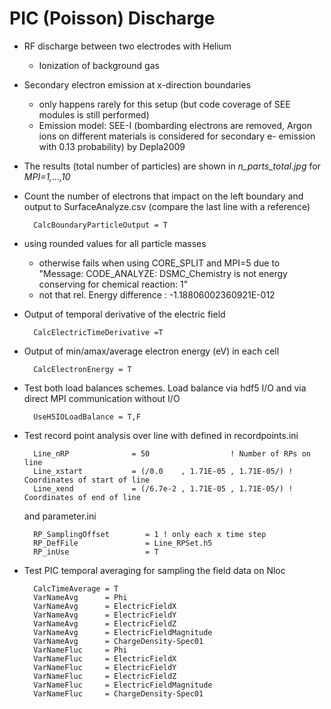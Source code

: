 # PIC (Poisson) Discharge
- RF discharge between two electrodes with Helium
    - Ionization of background gas
- Secondary electron emission at x-direction boundaries
    - only happens rarely for this setup (but code coverage of SEE modules is still performed)
    - Emission model: SEE-I (bombarding electrons are removed, Argon ions on different materials is considered for secondary e- emission with 0.13 probability) by Depla2009
- The results (total number of particles) are shown in *n_parts_total.jpg* for *MPI=1,...,10*
- Count the number of electrons that impact on the left boundary and output to SurfaceAnalyze.csv (compare the last line with a reference)

        CalcBoundaryParticleOutput = T 
- using rounded values for all particle masses
    - otherwise fails when using CORE_SPLIT and MPI=5 due to
    "Message: CODE_ANALYZE: DSMC_Chemistry is not energy conserving for chemical reaction:       1"
    - not that rel. Energy difference : -1.18806002360921E-012
- Output of temporal derivative of the electric field

        CalcElectricTimeDerivative =T
- Output of min/amax/average electron energy (eV) in each cell

        CalcElectronEnergy = T

- Test both load balances schemes. Load balance via hdf5 I/O and via direct MPI communication without I/O

        UseH5IOLoadBalance = T,F

- Test record point analysis over line with defined in recordpoints.ini

        Line_nRP              = 50                  ! Number of RPs on line
        Line_xstart           = (/0.0    , 1.71E-05 , 1.71E-05/) ! Coordinates of start of line
        Line_xend             = (/6.7e-2 , 1.71E-05 , 1.71E-05/) ! Coordinates of end of line

  and parameter.ini

        RP_SamplingOffset        = 1 ! only each x time step
        RP_DefFile               = Line_RPSet.h5
        RP_inUse                 = T

- Test PIC temporal averaging for sampling the field data on Nloc

        CalcTimeAverage = T
        VarNameAvg      = Phi
        VarNameAvg      = ElectricFieldX
        VarNameAvg      = ElectricFieldY
        VarNameAvg      = ElectricFieldZ
        VarNameAvg      = ElectricFieldMagnitude
        VarNameAvg      = ChargeDensity-Spec01
        VarNameFluc     = Phi
        VarNameFluc     = ElectricFieldX
        VarNameFluc     = ElectricFieldY
        VarNameFluc     = ElectricFieldZ
        VarNameFluc     = ElectricFieldMagnitude
        VarNameFluc     = ChargeDensity-Spec01
